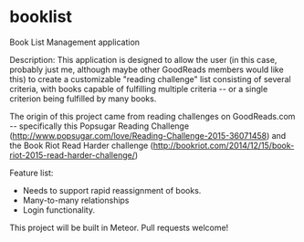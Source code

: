# booklist
Book List Management application

Description:
This application is designed to allow the user (in this case, probably just me, although maybe other GoodReads members would like this) to create a customizable "reading challenge" list consisting of several criteria, with books capable of fulfilling multiple criteria -- or a single criterion being fulfilled by many books.

The origin of this project came from reading challenges on GoodReads.com -- specifically this Popsugar Reading Challenge (http://www.popsugar.com/love/Reading-Challenge-2015-36071458) and the Book Riot Read Harder challenge (http://bookriot.com/2014/12/15/book-riot-2015-read-harder-challenge/) 

Feature list:
  - Needs to support rapid reassignment of books.
  - Many-to-many relationships
  - Login functionality.

This project will be built in Meteor. Pull requests welcome!

